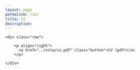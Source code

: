 ```yaml
---
layout: page
permalink: /cv/
title: CV
description: 
---
```



  <div class="docs-section">

    <div class="row">

        <p align="right">
          <a href="../vita/cv.pdf" class="button">CV (pdf)</a>
        </p>

    </div>

  </div>
